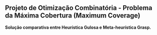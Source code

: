 ﻿## Projeto de Otimização Combinatória - Problema da Máxima Cobertura (Maximum Coverage)


**Solução comparativa entre Heurística Gulosa e Meta-heurística Grasp.**